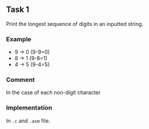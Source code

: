 ## Task 1
Print the longest sequence of digits in an inputted string.

### Example
* 9 -> 0  (9-9=0)
* 8 -> 1  (9-8=1)
* 4 -> 5  (9-4=5)

### Comment  
In the case of each non-digit character 

### Implementation
In `.c` and `.asm` file.

